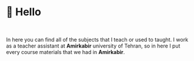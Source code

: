 # :cowboy_hat_face: Hello

<br />

In here you can find all of the subjects that I teach or used to taught. I work as a teacher assistant 
at **Amirkabir** university of Tehran, so in here I put every course materials that we had in **Amirkabir**.
